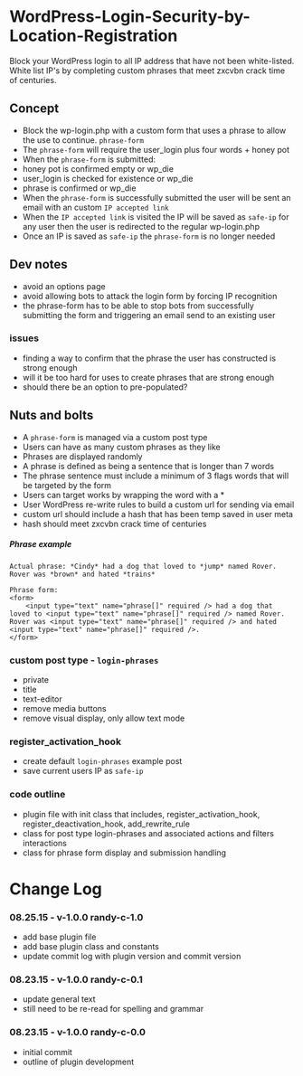 # WordPress-Login-Security-by-Location-Registration
Block your WordPress login to all IP address that have not been white-listed. White list IP's by completing custom phrases that meet zxcvbn crack time of centuries.

## Concept

- Block the wp-login.php with a custom form that uses a phrase to allow the use to continue. `phrase-form`
- The `phrase-form` will require the user_login plus four words + honey pot
- When the `phrase-form` is submitted:
- honey pot is confirmed empty or wp_die
- user_login is checked for existence or wp_die
- phrase is confirmed or wp_die
- When the `phrase-form` is successfully submitted the user will be sent an email with an custom `IP accepted link`
- When the `IP accepted link` is visited the IP will be saved as `safe-ip` for any user then the user is redirected to the regular wp-login.php
- Once an IP is saved as `safe-ip` the `phrase-form` is no longer needed

## Dev notes

- avoid an options page
- avoid allowing bots to attack the login form by forcing IP recognition
- the phrase-form has to be able to stop bots from successfully submitting the form and triggering an email send to an existing user

### issues

- finding a way to confirm that the phrase the user has constructed is strong enough
- will it be too hard for uses to create phrases that are strong enough
- should there be an option to pre-populated?

## Nuts and bolts

- A `phrase-form` is managed via a custom post type
- Users can have as many custom phrases as they like
- Phrases are displayed randomly
- A phrase is defined as being a sentence that is longer than 7 words
- The phrase sentence must include a minimum of 3 flags words that will be targeted by the form
- Users can target works by wrapping the word with a \*
- User WordPress re-write rules to build a custom url for sending via email
- custom url should include a hash that has been temp saved in user meta
- hash should meet zxcvbn crack time of centuries

##### Phrase example
```
Actual phrase: *Cindy* had a dog that loved to *jump* named Rover. Rover was *brown* and hated *trains*

Phrase form:
<form>
    <input type="text" name="phrase[]" required /> had a dog that loved to <input type="text" name="phrase[]" required /> named Rover. Rover was <input type="text" name="phrase[]" required /> and hated <input type="text" name="phrase[]" required />.
</form>
```

### custom post type - `login-phrases`

- private
- title
- text-editor
- remove media buttons
- remove visual display, only allow text mode

### register_activation_hook

- create default `login-phrases` example post
- save current users IP as `safe-ip`

### code outline
- plugin file with init class that includes, register_activation_hook, register_deactivation_hook, add_rewrite_rule
- class for post type login-phrases and associated actions and filters interactions
- class for phrase form display and submission handling

Change Log
====================

### 08.25.15 - v-1.0.0 randy-c-1.0
- add base plugin file
- add base plugin class and constants
- update commit log with plugin version and commit version

### 08.23.15 - v-1.0.0 randy-c-0.1
- update general text
- still need to be re-read for spelling and grammar

### 08.23.15 - v-1.0.0 randy-c-0.0
- initial commit
- outline of plugin development

